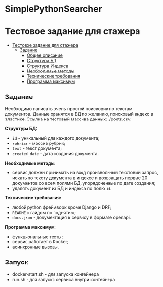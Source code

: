 # SimplePythonSearcher
# Тестовое задание для стажера

- [Тестовое задание для стажера](#тестовое-задание-для-стажера)
  - [Задание](#задание)
    - [Общее описание](#общее-описание)
    - [Структура БД](#структура-бд)
    - [Структура Индекса](#структура-индекса)
    - [Необходимые методы](#необходимые-методы)
    - [Технические требования](#технические-требования)
    - [Программа максимум](#программа-максимум)



## Задание

Необходимо написать очень простой поисковик по текстам документов. Данные хранятся в БД по желанию, поисковый индекс в эластике.
Ссылка на тестовый массива данных: ./posts.csv. 

__Структура БД:__

- `id` - уникальный для каждого документа;
- `rubrics` - массив рубрик;
- `text` - текст документа;
- `created_date` - дата создания документа.

__Необходимые методы:__

- сервис должен принимать на вход произвольный текстовый запрос, искать по тексту документа в индексе и возвращать первые 20 документов со всем полями БД, упорядоченные по дате создания;
- удалять документ из БД и индекса по полю  `id`.

__Технические требования:__

- любой python фреймворк кроме Django и DRF;
- `README` с гайдом по поднятию;
- `docs.json` - документация к сервису в формате openapi.

__Программа максимум:__

- функциональные тесты;
- сервис работает в Docker;
- асинхронные вызовы.


## Запуск
- docker-start.sh - для запуска контейнера
- run.sh - для запуска сервиса внутри контейнера
